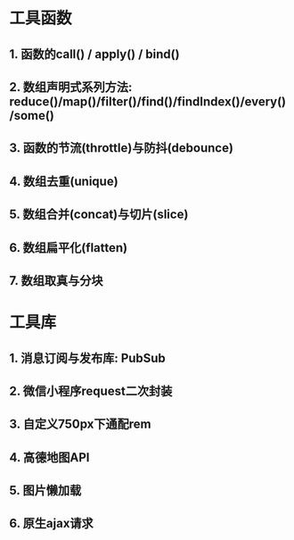 # 工具函数
## 1. 函数的call() / apply() / bind()
## 2. 数组声明式系列方法: reduce()/map()/filter()/find()/findIndex()/every()/some()
## 3. 函数的节流(throttle)与防抖(debounce)
## 4. 数组去重(unique)
## 5. 数组合并(concat)与切片(slice)
## 6. 数组扁平化(flatten)
## 7. 数组取真与分块

# 工具库
## 1. 消息订阅与发布库: PubSub
## 2. 微信小程序request二次封装
## 3. 自定义750px下通配rem
## 4. 高德地图API
## 5. 图片懒加载
## 6. 原生ajax请求


